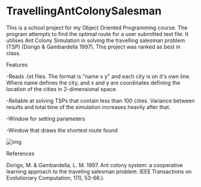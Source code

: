 # TravellingAntColonySalesman

This is a school project for my Object Oriented Programming course. The program attempts to find the optimal route for a user submitted text file. It utilises Ant Colony Simulation in solving the travelling salesman problem (TSP) (Dorigo & Gambardella 1997). This project was ranked as best in class.

Features

  -Reads .txt files. The format is "name x y" and each city is on it's own line. Where name defines the city, and x and y are coordinates   defining the location of the cities in 2-dimensional space.
  
  -Reliable at solving TSPs that contain less than 100 cities. Variance between results and total time of the simulation increases 
  heavily after that.
 
  -Window for setting parameters
 
  -Window that draws the shortest route found
  
  ![img](https://i.imgur.com/sxM2HOF.png)

  
References

Dorigo, M. & Gambardella, L. M. 1997. Ant colony system: a cooperative learning approach to the traveling salesman problem.  IEEE Transactions on Evolutionary Computation, 1(1), 53-66.).



